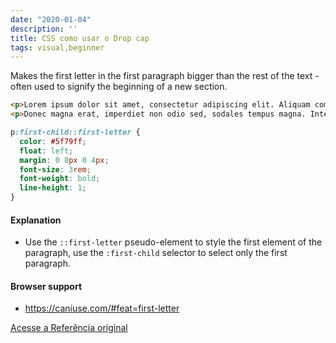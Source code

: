 ```yaml
---
date: "2020-01-04"
description: ''
title: CSS como usar o Drop cap
tags: visual,beginner
---
```


Makes the first letter in the first paragraph bigger than the rest of the text - often used to signify the beginning of a new section.

```html
<p>Lorem ipsum dolor sit amet, consectetur adipiscing elit. Aliquam commodo ligula quis tincidunt cursus. Integer consectetur tempor ex eget hendrerit. Cras facilisis sodales odio nec maximus. Pellentesque lacinia convallis libero, rhoncus tincidunt ante dictum at. Nullam facilisis lectus tellus, sit amet congue erat sodales commodo.</p>
<p>Donec magna erat, imperdiet non odio sed, sodales tempus magna. Integer vitae orci lectus. Nullam consectetur orci at pellentesque efficitur.</p>
```

```css
p:first-child::first-letter {
  color: #5f79ff;
  float: left;
  margin: 0 8px 0 4px;
  font-size: 3rem;
  font-weight: bold;
  line-height: 1;
}
```

#### Explanation

- Use the `::first-letter` pseudo-element to style the first element of the paragraph, use the `:first-child` selector to select only the first paragraph.

#### Browser support

- https://caniuse.com/#feat=first-letter

[Acesse a Referência original](http://github.com/30-seconds/)
